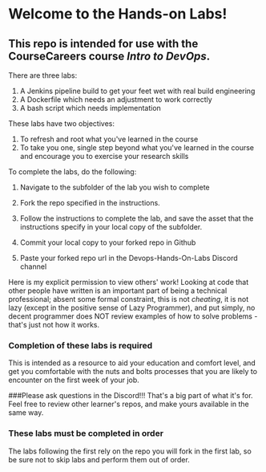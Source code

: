 # Welcome to the Hands-on Labs! 
## This repo is intended for use with the CourseCareers course *Intro to DevOps*.

There are three labs:

1. A Jenkins pipeline build to get your feet wet with real build engineering
2. A Dockerfile which needs an adjustment to work correctly
3. A bash script which needs implementation

These labs have two objectives:
1. To refresh and root what you've learned in the course
2. To take you one, single step beyond what you've learned in the course and encourage you to exercise your research skills

To complete the labs, do the following:
1. Navigate to the subfolder of the lab you wish to complete

2. Fork the repo specified in the instructions.

3. Follow the instructions to complete the lab, and save the asset that the instructions specify in your local copy of the subfolder.

4. Commit your local copy to your forked repo in Github

5. Paste your forked repo url in the Devops-Hands-On-Labs Discord channel

Here is my explicit permission to view others' work! Looking at code that other people have written is an important part of being a technical professional; absent some formal constraint, this is not *cheating*, it is not lazy (except in the positive sense of Lazy Programmer), and put simply, no decent programmer does NOT review examples of how to solve problems - that's just not how it works.

### Completion of these labs is required

This is intended as a resource to aid your education and comfort level, and get you comfortable with the nuts and bolts processes that you are likely to encounter on the first week of your job. 

###Please ask questions in the Discord!!!
That's a big part of what it's for. Feel free to review other learner's repos, and make yours available in the same way. 

### These labs must be completed in order
The labs following the first rely on the repo you will fork in the first lab, so be sure not to skip labs and perform them out of order.